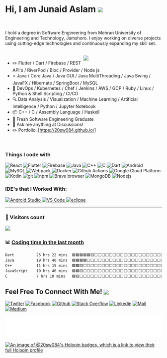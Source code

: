                            
<h1>Hi, I am Junaid Aslam <img src="https://media.giphy.com/media/hvRJCLFzcasrR4ia7z/giphy.gif" width="25px"></h1>
<br/>
<p>I hold a degree in Software Engineering from Mehran University of Engineering and Technology, Jamshoro. I enjoy working on diverse projects using cutting-edge technologies and continuously expanding my skill set.</p>
<br/>
<picture>
    <source media="(prefers-color-scheme: dark)" srcset="https://github-readme-stats-ouuan.vercel.app/api?username=20sw084&theme=dark&show_icons=true">
    <img align="right" width="50%" src="https://github-readme-stats-ouuan.vercel.app/api?username=20sw084&show_icons=true">
</picture>

-   :pencil2: Flutter / Dart / Firebase / REST API's / RiverPod / Bloc / Provider / Node js
-   :star: Java / Core Java / Java GUI / Java MultiThreading / Java Swing / JavaFX / Hibernate / SpringBoot / MySQL
-   :key: DevOps / Kubernetes / Chef / Jenkins / AWS / GCP / Ruby / Linux / Python & Shell Scripting / CI/CD
-   :mag: Data Analysis / Visualization / Machine Learning / Artificial Intelligence / Python / Jupyter Notebook
-   :package: C++ / C / Assembly Language / Haskell
-   :seedling: Fresh Software Engineering Graduate 
-   :thought_balloon: Ask me anything at Discussions!
-   :pencil2: Portfolio: [https://20sw084.github.io/]
  
<br />
<h3>Things I code with</h3>
<p>
  <img alt="React" src="https://img.shields.io/badge/-React-45b8d8?style=flat-square&logo=react&logoColor=white" />
  <img alt="Flutter" src="https://img.shields.io/badge/-Flutter-02569B?style=flat&logo=flutter&logoColor=white" />
  <img alt="Firebase" src="https://img.shields.io/badge/firebase-ffca28?style=for-the-badge&logo=firebase&logoColor=black" />
  <img alt="Java" src="https://img.shields.io/badge/Java-ED8B00?style=for-the-badge&logo=openjdk&logoColor=white" />
  <img alt="C++" src="https://img.shields.io/badge/-C++-blue?logo=cplusplus" />
  <img alt="C" src="https://img.shields.io/badge/C-A8B9CC?logo=C&logoColor=white" />
  <img alt="Dart" src="https://img.shields.io/badge/Dart-0175C2?style=flat&logo=dart&logoColor=white" />
  <img alt="Android" src="https://img.shields.io/badge/Android-11-blue" />
  <img alt="MySQL" src="https://img.shields.io/badge/MySQL-4479A1?style=for-the-badge&logo=mysql&logoColor=white" />
  <img alt="Webpack" src="https://img.shields.io/badge/-Webpack-8DD6F9?style=flat-square&logo=webpack&logoColor=white" /> 
  <img alt="Docker" src="https://img.shields.io/badge/-Docker-46a2f1?style=flat-square&logo=docker&logoColor=white" />
  <img alt="Github Actions" src="https://img.shields.io/badge/-Github_Actions-2088FF?style=flat-square&logo=github-actions&logoColor=white" />
  <img alt="Google Cloud Platform" src="https://img.shields.io/badge/-Google_Cloud_Platform-1a73e8?style=flat-square&logo=google-cloud&logoColor=white" />
  <img alt="Kotlin" src="https://img.shields.io/badge/Kotlin-7F52FF?style=for-the-badge&logo=Kotlin&logoColor=white" />
  <img alt="git" src="https://img.shields.io/badge/-Git-F05032?style=flat-square&logo=git&logoColor=white" />
  <img alt="npm" src="https://img.shields.io/badge/-NPM-CB3837?style=flat-square&logo=npm&logoColor=white" />
  <img alt="Brave browser" src="https://img.shields.io/badge/-Brave_Browser-FB542B?style=flat-square&logo=brave&logoColor=white" />
  <img alt="MongoDB" src="https://img.shields.io/badge/-MongoDB-13aa52?style=flat-square&logo=mongodb&logoColor=white" />
  <img alt="Nodejs" src="https://img.shields.io/badge/-Nodejs-43853d?style=flat-square&logo=Node.js&logoColor=white" />
</p>


  <h3 >IDE's that I Worked With:</h3> 
  <a href="#" target="_blank"> 
    <img alt="Android Studio" src="https://img.shields.io/badge/Android%20Studio-Chipmunk-brightgreen"/>
  </a>
  <a href="#" target="_blank"> 
    <img alt="VS Code" src="https://img.shields.io/badge/Visual%20Studio%20Code-007ACC?logo=visualstudiocode&logoColor=fff&style=plastic"/>
  </a>
  <a href="#" target="_blank"> 
    <img alt="eclipse" src="https://img.shields.io/badge/-Eclipse-2C2255?style=flat-square&logo=eclipse&logoColor=white"/>
  </a>
</p>
</div>

---
<h3> 👱 Visitors count </h3>
<img src="https://profile-counter.glitch.me/20sw084/count.svg" />
<br>


### :bar_chart: [Coding time in the last month](https://github.com/muety/wakapi)

```txt
Dart          25 hrs 22 mins  🟩🟩🟩🟩🟩🟨⬜⬜⬜⬜⬜⬜⬜⬜⬜⬜⬜⬜⬜⬜⬜⬜⬜⬜⬜   21.21 %
Java          19 hrs 40 mins  🟩🟩🟩🟩⬜⬜⬜⬜⬜⬜⬜⬜⬜⬜⬜⬜⬜⬜⬜⬜⬜⬜⬜⬜⬜   16.45 %
C++           11 hrs 15 mins  🟩🟩🟨⬜⬜⬜⬜⬜⬜⬜⬜⬜⬜⬜⬜⬜⬜⬜⬜⬜⬜⬜⬜⬜⬜   09.41 %
JavaScript    10 hrs 46 mins  🟩🟩🟨⬜⬜⬜⬜⬜⬜⬜⬜⬜⬜⬜⬜⬜⬜⬜⬜⬜⬜⬜⬜⬜⬜   09.00 %
C             7 hrs 10 mins   🟩🟨⬜⬜⬜⬜⬜⬜⬜⬜⬜⬜⬜⬜⬜⬜⬜⬜⬜⬜⬜⬜⬜⬜⬜   05.99 %
```


## Feel Free To Connect With Me! <img align="center" src="https://github.com/rajput2107/rajput2107/blob/master/Assets/Handshake.gif" height="40px" />

[![Twitter](https://img.shields.io/badge/Twitter-1DA1F2?style=for-the-badge&logo=twitter&logoColor=white)](https://twitter.com/JunaidAslam084/)
[![Facebook](https://img.shields.io/badge/Facebook-Connect-brightgreen?style=for-the-badge&labelColor=black&logo=facebook?style=for-the-badge&logo=twitter&logoColor=white)](https://www.facebook.com/profile.php?id=100014657020502)
[![Github](https://img.shields.io/badge/GitHub-100000?style=for-the-badge&logo=github&logoColor=white)](https://github.com/20sw084)
[![Stack Overflow](https://img.shields.io/badge/Stack_Overflow-FE7A16?style=for-the-badge&logo=stack-overflow&logoColor=white)](https://stackoverflow.com/users/17001958/junaid-aslam)
[![Linkedin](https://img.shields.io/badge/LinkedIn-0077B5?style=for-the-badge&logo=linkedin&logoColor=white)](https://www.linkedin.com/in/20sw084/)
[![Mail](https://img.shields.io/badge/Gmail-D14836?style=for-the-badge&logo=gmail&logoColor=white)](mailto:junaidaslam.muet@gmail.com)
[![Medium](https://img.shields.io/badge/Medium-12100E?style=for-the-badge&logo=medium&logoColor=white)](https://medium.com/@junaidaslam.muet)

<div>
    <img align='center'  height="70" alt="Thanks" width="100%" src="https://github.com/zainsadaqat/zainsadaqat/blob/main/Thanks.svg"/>
</div>
</div>

[![An image of @20sw084's Holopin badges, which is a link to view their full Holopin profile](https://holopin.me/20sw084)](https://holopin.io/@20sw084)
